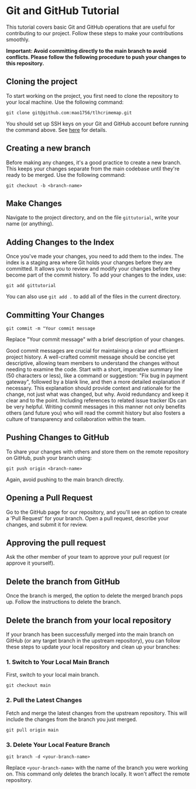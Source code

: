 # Git and GitHub Tutorial
This tutorial covers basic Git and GitHub operations that are useful for contributing to our project. Follow these steps to make your contributions smoothly.

**Important: Avoid committing directly to the main branch to avoid conflicts. Please follow the following procedure to push your changes to this repository.** 

## Cloning the project
To start working on the project, you first need to clone the repository to your local machine. Use the following command:

`git clone git@github.com:mao1756/tlhcrimemap.git`

You should set up SSH keys on your Git and GitHub account before running the command above. See [here](https://docs.github.com/en/authentication/connecting-to-github-with-ssh/adding-a-new-ssh-key-to-your-github-account) for details.

## Creating a new branch
Before making any changes, it's a good practice to create a new branch. This keeps your changes separate from the main codebase until they're ready to be merged. Use the following command:

`git checkout -b <branch-name>`

## Make Changes

Navigate to the project directory, and on the file `gittutorial`, write your name (or anything).

## Adding Changes to the Index

Once you've made your changes, you need to add them to the index. The index is a staging area where Git holds your changes before they are committed. It allows you to review and modify your changes before they become part of the commit history. To add your changes to the index, use:

`git add gittutorial`

You can also use `git add .` to add all of the files in the current directory.

## Committing Your Changes

`git commit -m "Your commit message`

Replace "Your commit message" with a brief description of your changes.

Good commit messages are crucial for maintaining a clear and efficient project history. A well-crafted commit message should be concise yet descriptive, allowing team members to understand the changes without needing to examine the code. Start with a short, imperative summary line (50 characters or less), like a command or suggestion: "Fix bug in payment gateway", followed by a blank line, and then a more detailed explanation if necessary. This explanation should provide context and rationale for the change, not just what was changed, but why. Avoid redundancy and keep it clear and to the point. Including references to related issue tracker IDs can be very helpful. Writing commit messages in this manner not only benefits others (and future you) who will read the commit history but also fosters a culture of transparency and collaboration within the team.

## Pushing Changes to GitHub
To share your changes with others and store them on the remote repository on GitHub, push your branch using:

`git push origin <branch-name>`

Again, avoid pushing to the main branch directly.

## Opening a Pull Request

Go to the GitHub page for our repository, and you'll see an option to create a 'Pull Request' for your branch. Open a pull request, describe your changes, and submit it for review.

## Approving the pull request

Ask the other member of your team to approve your pull request (or approve it yourself).

## Delete the branch from GitHub

Once the branch is merged, the option to delete the merged branch pops up. Follow the instructions to delete the branch.

## Delete the branch from your local repository

If your branch has been successfully merged into the main branch on GitHub (or any target branch in the upstream repository), you can follow these steps to update your local repository and clean up your branches:

### 1. Switch to Your Local Main Branch
First, switch to your local main branch.

`git checkout main`

### 2. Pull the Latest Changes

Fetch and merge the latest changes from the upstream repository. This will include the changes from the branch you just merged.

`git pull origin main`

### 3. Delete Your Local Feature Branch

`git branch -d <your-branch-name>`

Replace `<your-branch-name>` with the name of the branch you were working on. This command only deletes the branch locally. It won't affect the remote repository.
